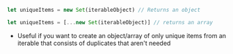 ```js
let uniqueItems = new Set(iterableObject) // Returns an object

let uniqueItems = [...new Set(iterableObject)] // returns an array
```
- Useful if you want to create an object/array of only unique items from an iterable that consists of duplicates that aren't needed